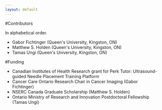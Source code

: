 ```yaml
---
layout: default
---
```

#Contributors

In alphabetical order.

* Gabor Fichtinger (Queen's University, Kingston, ON)
* Matthew S. Holden (Queen's University, Kingston, ON)
* Tamas Ungi (Queen's University, Kingston, ON)


#Funding

* Canadian Institutes of Health Research grant for Perk Tutor: Ultrasound-guided Needle Placement Training Platform
* Cancer Care Ontario Research Chair in Cancer Imaging (Gabor Fichtinger)
* NSERC Canada Graduate Scholarship (Matthew S. Holden)
* Ontario Ministry of Research and Innovation Postdoctoral Fellowship (Tamas Ungi)
